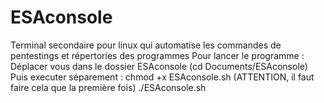 # ESAconsole
Terminal secondaire pour linux qui automatise les commandes de pentestings et répertories des programmes
Pour lancer le programme :
Déplacer vous dans le dossier ESAconsole (cd Documents/ESAconsole)
Puis executer séparement :
chmod +x ESAconsole.sh  (ATTENTION, il faut faire cela que la première fois)
./ESAconsole.sh
